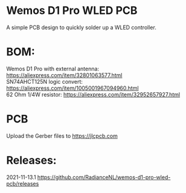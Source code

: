 # Wemos D1 Pro WLED PCB  
A simple PCB design to quickly solder up a WLED controller.  
  
# BOM:  
Wemos D1 Pro with external antenna: https://aliexpress.com/item/32801063577.html  
SN74AHCT125N logic convert: https://aliexpress.com/item/1005001967094960.html  
62 Ohm 1/4W resistor: https://aliexpress.com/item/32952657927.html  
  
# PCB  
Upload the Gerber files to https://jlcpcb.com  
  
# Releases:  
2021-11-13.1 https://github.com/RadianceNL/wemos-d1-pro-wled-pcb/releases  
